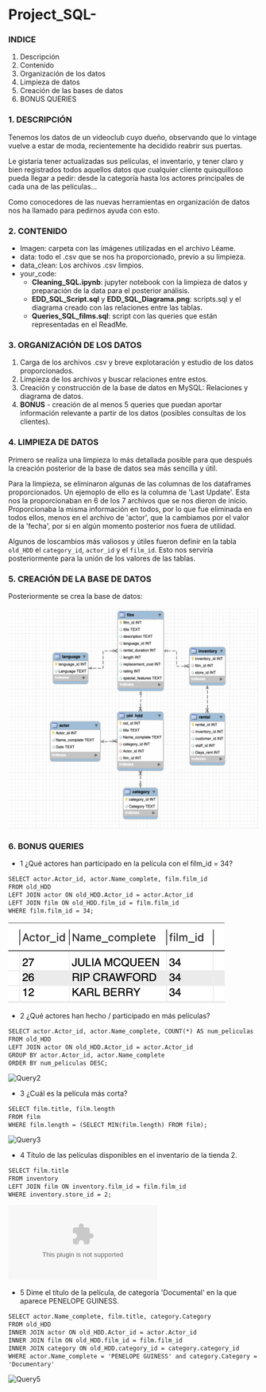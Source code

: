# Project_SQL-

### INDICE
1. Descripción
2. Contenido
3. Organización de los datos
4. Limpieza de datos
5. Creación de las bases de datos
6. BONUS QUERIES


### 1. DESCRIPCIÓN
Tenemos los datos de un videoclub cuyo dueño, observando que lo vintage vuelve a estar de moda, recientemente ha decidido reabrir sus puertas. 

Le gistaría tener actualizadas sus películas, el inventario, y tener claro y bien registrados todos aquellos datos que cualquier cliente quisquilloso pueda llegar a pedir: desde la categoría hasta los actores principales de cada una de las películas... 

Como conocedores de las nuevas herramientas en organización de datos nos ha llamado para pedirnos ayuda con esto. 


### 2. CONTENIDO
- Imagen: carpeta con las imágenes utilizadas en el archivo Léame.
- data: todo el .csv que se nos ha proporcionado, previo a su limpieza.
- data_clean: Los archivos .csv limpios. 
- your_code: 
    - **Cleaning_SQL.ipynb**: jupyter notebook con la limpieza de datos y preparación de la data para el posterior análisis.
    -  **EDD_SQL_Script.sql** y **EDD_SQL_Diagrama.png**: scripts.sql y el diagrama creado con las relaciones entre las tablas.
    - **Queries_SQL_films.sql**: script con las queries que están representadas en el ReadMe. 


### 3. ORGANIZACIÓN DE LOS DATOS
1. Carga de los archivos .csv y breve explotaración y estudio de los datos proporcionados.
2. Limpieza de los archivos y buscar relaciones entre estos. 
3. Creación y construcción de la base de datos en MySQL: Relaciones y diagrama de datos. 
4. **BONUS** - creación de al menos 5 queries que puedan aportar información relevante a partir de los datos (posibles consultas de los clientes).


### 4. LIMPIEZA DE DATOS
Primero se realiza una limpieza lo más detallada posible para que después la creación posterior de la base de datos sea más sencilla y útil.

Para la limpieza, se eliminaron algunas de las columnas de los dataframes proporcionados. Un ejemoplo de ello es la columna de 'Last Update'. Esta nos la proporcionaban en 6 de los 7 archivos que se nos dieron de inicio. Proporcionaba la misma información en todos, por lo que fue eliminada en todos ellos, menos en el archivo de 'actor', que la cambiamos por el valor de la 'fecha', por si en algún momento posterior nos fuera de utilidad. 

Algunos de loscambios más valiosos y útiles fueron definir en la tabla `old_HDD` el `category_id`, `actor_id` y el `film_id`. 
Esto nos serviría posteriormente para la unión de los valores de las tablas. 


### 5. CREACIÓN DE LA BASE DE DATOS
Posteriormente se crea la base de datos:

![Image](https://github.com/SaraPazo/Project_SQL-/blob/main/your_code/EDD_SQL_Diagrama.png)


### 6. BONUS QUERIES

- 1 ¿Qué actores han participado en la película con el film_id = 34?

    
```
SELECT actor.Actor_id, actor.Name_complete, film.film_id
FROM old_HDD
LEFT JOIN actor ON old_HDD.Actor_id = actor.Actor_id
LEFT JOIN film ON old_HDD.film_id = film.film_id
WHERE film.film_id = 34;
```
![Query1](https://github.com/SaraPazo/Project_SQL-/blob/main/Imagen/Query1.png)


- 2 ¿Qué actores han hecho / participado en más películas? 

 
```
SELECT actor.Actor_id, actor.Name_complete, COUNT(*) AS num_peliculas
FROM old_HDD
LEFT JOIN actor ON old_HDD.Actor_id = actor.Actor_id
GROUP BY actor.Actor_id, actor.Name_complete
ORDER BY num_peliculas DESC;

````
![Query2](https://github.com/SaraPazo/Project_SQL-/blob/main/Imagen/Query2.png)
 
 
- 3  ¿Cuál es la película más corta?
 
 ```
SELECT film.title, film.length
FROM film
WHERE film.length = (SELECT MIN(film.length) FROM film);
```
![Query3](https://github.com/SaraPazo/Project_SQL-/blob/main/Imagen/Query3.png)



- 4 Título de las películas disponibles en el inventario de la tienda 2.

```
SELECT film.title
FROM inventory
LEFT JOIN film ON inventory.film_id = film.film_id
WHERE inventory.store_id = 2;

```
![Query4_SQL](https://github.com/SaraPazo/Project_SQL-/blob/main/Imagen/Query4_SQL.csv)



- 5 Dime el título de la película, de categoría 'Documental' en la que aparece PENELOPE GUINESS.

```
SELECT actor.Name_complete, film.title, category.Category
FROM old_HDD 
INNER JOIN actor ON old_HDD.Actor_id = actor.Actor_id
INNER JOIN film ON old_HDD.film_id = film.film_id
INNER JOIN category ON old_HDD.category_id = category.category_id
WHERE actor.Name_complete = 'PENELOPE GUINESS' and category.Category = 'Documentary'
````
![Query5](https://github.com/SaraPazo/Project_SQL-/blob/main/Imagen/Query5.png)


